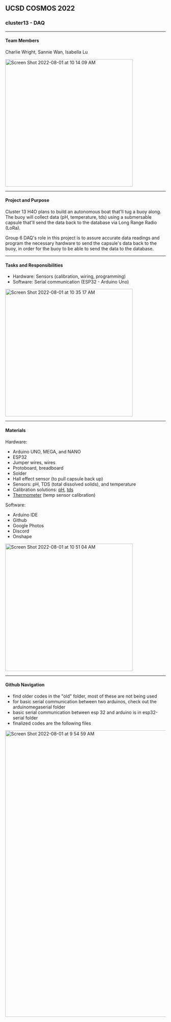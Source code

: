 ## UCSD COSMOS 2022
### cluster13 - DAQ
***
#### Team Members
Charlie Wright, Sannie Wan, Isabella Lu

<img width="400" alt="Screen Shot 2022-08-01 at 10 14 09 AM" src="https://user-images.githubusercontent.com/98288767/182205438-cabe9342-86b9-47fa-8be7-d52cbd639ce0.png">

***
#### Project and Purpose
Cluster 13 H4O plans to build an autonomous boat that'll tug a buoy along. The buoy will collect data (pH, temperature, tds) using a submersable capsule that'll send the data back to the database via Long Range Radio (LoRa).

Group 6 DAQ's role in this project is to assure accurate data readings and program the necessary hardware to send the capsule's data back to the buoy, in order for the buoy to be able to send the data to the database.

***
#### Tasks and Responsibilities
- Hardware: Sensors (calibration, wiring, programming)
- Software: Serial communication (ESP32 - Arduino Uno)
<img width="400" alt="Screen Shot 2022-08-01 at 10 35 17 AM" src="https://user-images.githubusercontent.com/98288767/182208779-105195eb-0233-4483-9548-88205e36d9cb.png">

***
#### Materials
Hardware:
- Arduino UNO, MEGA, and NANO
- ESP32
- Jumper wires, wires
- Protoboard, breadboard
- Solder
- Hall effect sensor (to pull capsule back up)
- Sensors: pH, TDS (total dissolved solids), and temperature
- Calibration solutions: [pH](https://www.amazon.com/Atlas-Scientific-Electrode-Calibration-Solution/dp/B0063MVU5S/ref=sr_1_2_sspa?crid=LED7BUK1NYP2&keywords=potassium+chloride+storage+solution&qid=1658250704&sprefix=potassium+chloride+storagesolution%2Caps%2C111&sr=8-2-spons&psc=1&spLa=ZW5jcnlwdGVkUXVhbGlmaWVyPUEyVVhRT1dUNFI3WFVNJmVuY3J5cHRlZElkPUEwMzc3MzExMzJVWTJLQjAzWkM5VSZlbmNyeXB0ZWRBZElkPUEwNTY5NzczWVZISkNQUllaMFRKJndpZGdldE5hbWU9c3BfYXRmJmFjdGlvbj1jbGlja1JlZGlyZWN0JmRvTm90TG9nQ2xpY2s9dHJ1ZQ==), [tds](https://www.amazon.com/HM-Digital-1000ppm-Calibration-Solution/dp/B001FD6WZ8/ref=sr_1_3?crid=1MKJVGSDON4SL&keywords=tds+calibration+solution+1000+ppm&qid=1658167608&sprefix=tds+calibration+solution%2Caps%2C115&sr=8-3)
- [Thermometer](https://www.amazon.com/Yacumama-Instant-Thermometer-WATERPROOF-Grilling/dp/B087XBXFM6/ref=sr_1_1_sspa?crid=1ZI7NBGGZ0YM0&keywords=water+temperature+thermometer&qid=1658167757&sprefix=water+tempera%2Caps%2C157&sr=8-1-spons&psc=1&spLa=ZW5jcnlwdGVkUXVhbGlmaWVyPUExVk9NRDJTVkhOWTNWJmVuY3J5cHRlZElkPUEwNTUzMDk5QUw2R1ZDU1ZVU0EwJmVuY3J5cHRlZEFkSWQ9QTA0NTQyMTUzNEJJNzJOR0ZHWTImd2lkZ2V0TmFtZT1zcF9hdGYmYWN0aW9uPWNsaWNrUmVkaXJlY3QmZG9Ob3RMb2dDbGljaz10cnVl) (temp sensor calibration)

Software:
- Arduino IDE
- Github
- Google Photos
- Discord
- Onshape
<img width="400" alt="Screen Shot 2022-08-01 at 10 51 04 AM" src="https://user-images.githubusercontent.com/98288767/182211223-1b56824c-7c58-463b-803d-c1d5286bc7ce.png">

***
#### Github Navigation
- find older codes in the "old" folder, most of these are not being used
- for basic serial communication between two arduinos, check out the arduinomegaserial folder
- basic serial communication between esp 32 and arduino is in esp32-serial folder
- finalized codes are the following files
<img width="899" alt="Screen Shot 2022-08-01 at 9 54 59 AM" src="https://user-images.githubusercontent.com/98288767/182202442-91adfa5f-bfee-48e5-af5b-348008c43159.png">
